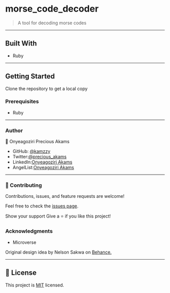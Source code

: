 # morse_code_decoder
> A tool for decoding morse codes
***
## Built With
* Ruby
***
## Getting Started

Clone the repository to get a local copy

### Prerequisites
* Ruby
***
### Author

👤 Onyeagoziri Precious Akams

* GitHub: [@kamzzy](https://github.com/kamzzy)
* Twitter:[@precious_akams](https://twitter.com/precious_akams)
* LinkedIn:[Onyeagoziri Akams](https://www.linkedin.com/in/onyeagoziri-akams/)
* AngelList:[Onyeagoziri Akams](https://angel.co/u/onyeagoziri-akams)
***
### 🤝 Contributing
Contributions, issues, and feature requests are welcome!

Feel free to check the [issues page](../../issues/).

Show your support
Give a ⭐️ if you like this project!

### Acknowledgments
* Microverse

 Original design idea by Nelson Sakwa on [Behance.](https://www.behance.net/sakwadesignstudio)
 ***
 ## 📝 License

This project is [MIT](./MIT.md) licensed.
